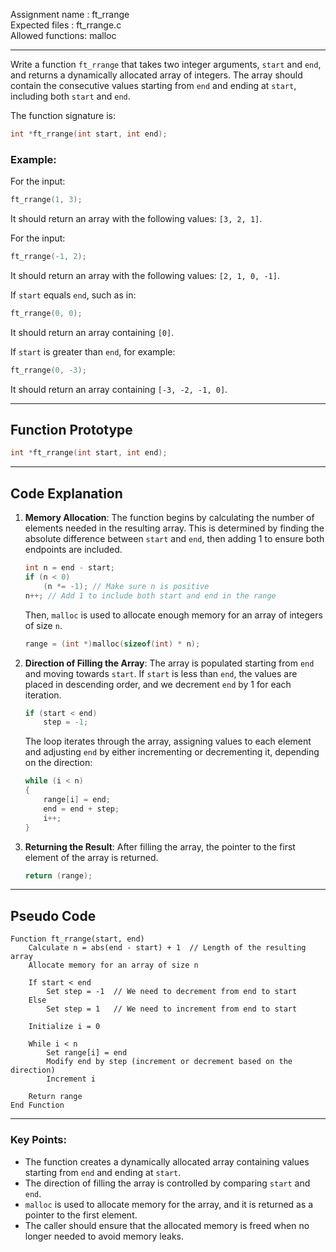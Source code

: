 Assignment name  : ft_rrange  
Expected files   : ft_rrange.c  
Allowed functions: malloc  

---------------------------------------------------------------

Write a function `ft_rrange` that takes two integer arguments, `start` and `end`, and returns a dynamically allocated array of integers. The array should contain the consecutive values starting from `end` and ending at `start`, including both `start` and `end`.

The function signature is:

```c
int *ft_rrange(int start, int end);
```

### Example:

For the input:

```c
ft_rrange(1, 3);
```

It should return an array with the following values: `[3, 2, 1]`.

For the input:

```c
ft_rrange(-1, 2);
```

It should return an array with the following values: `[2, 1, 0, -1]`.

If `start` equals `end`, such as in:

```c
ft_rrange(0, 0);
```

It should return an array containing `[0]`.

If `start` is greater than `end`, for example:

```c
ft_rrange(0, -3);
```

It should return an array containing `[-3, -2, -1, 0]`.

---

## Function Prototype

```c
int *ft_rrange(int start, int end);
```

---

## Code Explanation

1. **Memory Allocation**:
   The function begins by calculating the number of elements needed in the resulting array. This is determined by finding the absolute difference between `start` and `end`, then adding 1 to ensure both endpoints are included.

   ```c
   int n = end - start;
   if (n < 0)
       (n *= -1); // Make sure n is positive
   n++; // Add 1 to include both start and end in the range
   ```

   Then, `malloc` is used to allocate enough memory for an array of integers of size `n`.

   ```c
   range = (int *)malloc(sizeof(int) * n);
   ```

2. **Direction of Filling the Array**:
   The array is populated starting from `end` and moving towards `start`. If `start` is less than `end`, the values are placed in descending order, and we decrement `end` by 1 for each iteration.

   ```c
   if (start < end)
       step = -1;
   ```

   The loop iterates through the array, assigning values to each element and adjusting `end` by either incrementing or decrementing it, depending on the direction:

   ```c
   while (i < n)
   {
       range[i] = end;
       end = end + step;
       i++;
   }
   ```

3. **Returning the Result**:
   After filling the array, the pointer to the first element of the array is returned.

   ```c
   return (range);
   ```

---

## Pseudo Code

```pseudo
Function ft_rrange(start, end)
    Calculate n = abs(end - start) + 1  // Length of the resulting array
    Allocate memory for an array of size n

    If start < end
        Set step = -1  // We need to decrement from end to start
    Else
        Set step = 1   // We need to increment from end to start

    Initialize i = 0

    While i < n
        Set range[i] = end
        Modify end by step (increment or decrement based on the direction)
        Increment i

    Return range
End Function
```

---

### Key Points:
- The function creates a dynamically allocated array containing values starting from `end` and ending at `start`.
- The direction of filling the array is controlled by comparing `start` and `end`.
- `malloc` is used to allocate memory for the array, and it is returned as a pointer to the first element.
- The caller should ensure that the allocated memory is freed when no longer needed to avoid memory leaks.
